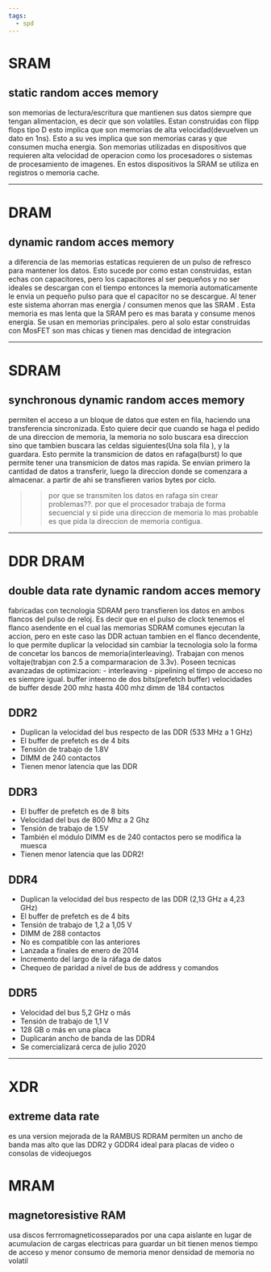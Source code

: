 ```yaml
---
tags:
  - spd
---
```


# SRAM
## static random acces memory

son memorias de lectura/escritura que mantienen sus datos siempre que tengan alimentacion, es decir que son volatiles. Estan construidas con flipp flops tipo D esto implica que son memorias de alta velocidad(devuelven un dato en 1ns). Esto a su ves implica que son memorias caras y que consumen mucha energia. Son memorias utilizadas en dispositivos que requieren alta velocidad de operacion como los procesadores o sistemas de procesamiento de imagenes. En estos dispositivos la SRAM se utiliza en registros o memoria cache.

***
# DRAM
## dynamic random acces memory

a diferencia de las memorias estaticas requieren de un pulso de refresco para mantener los datos. Esto sucede por como estan construidas, estan echas con capacitores, pero los capacitores al ser pequeños y no ser ideales se descargan con el tiempo entonces la memoria automaticamente le envia un pequeño pulso para que el capacitor no se descargue. Al tener este sistema ahorran mas energia / consumen menos que las SRAM . Esta memoria es mas lenta que la SRAM  pero es mas barata y consume menos energia. Se usan en memorias principales. pero al solo estar construidas con MosFET son mas chicas y tienen mas dencidad de integracion

***
# SDRAM
## synchronous dynamic random acces memory

permiten el acceso a un bloque de datos que esten en fila, haciendo una transferencia sincronizada. Esto quiere decir que cuando se haga el pedido de una direccion de memoria, la memoria no solo buscara esa direccion sino que tambien buscara las celdas siguientes(Una sola fila ), y la guardara. Esto permite la transmicion de datos en rafaga(burst) lo que permite tener una transmicion de datos mas rapida. Se envian primero la cantidad de datos a transferir, luego la direccion donde se comenzara a almacenar.  a partir de ahi se transfieren varios bytes por ciclo.

>> por que se transmiten los datos en rafaga sin crear problemas??. por que el procesador trabaja de forma secuencial y si pide una direccion de memoria lo mas probable es que pida la direccion de memoria contigua.

***
# DDR DRAM
## double data rate  dynamic random acces memory

fabricadas con tecnologia SDRAM pero transfieren los datos en ambos flancos del pulso de reloj. Es decir que en el pulso de clock tenemos el flanco asendente en el cual las memorias SDRAM comunes ejecutan la accion, pero en este caso las DDR actuan tambien en el flanco decendente, lo que permite duplicar la velocidad sin cambiar la tecnologia solo la forma de concetar los bancos de memoria(interleaving). Trabajan con menos voltaje(trabjan con 2.5 a comparmaracion de 3.3v). Poseen tecnicas avanzadas de optimizacion: 
	- interleaving
	- pipelining
el timpo de acceso no es siempre igual.
buffer inteerno de dos bits(prefetch buffer)
velocidades de buffer desde 200 mhz hasta 400 mhz
dimm de 184 contactos

## DDR2

- Duplican la velocidad del bus respecto de las DDR (533 MHz a 1 GHz) 
- El buffer de prefetch es de 4 bits 
- Tensión de trabajo de 1.8V 
- DIMM de 240 contactos 
- Tienen menor latencia que las DDR

## DDR3

- El buffer de prefetch es de 8 bits 
- Velocidad del bus de 800 Mhz a 2 Ghz 
- Tensión de trabajo de 1.5V 
- También el módulo DIMM es de 240 contactos pero se modifica la muesca 
- Tienen menor latencia que las DDR2!

## DDR4

- Duplican la velocidad del bus respecto de las DDR (2,13 GHz a 4,23 GHz) 
- El buffer de prefetch es de 4 bits 
- Tensión de trabajo de 1,2 a 1,05 V 
- DIMM de 288 contactos 
- No es compatible con las anteriores 
- Lanzada a finales de enero de 2014 
- Incremento del largo de la ráfaga de datos 
- Chequeo de paridad a nivel de bus de address y comandos

## DDR5

- Velocidad del bus 5,2 GHz o más 
- Tensión de trabajo de 1,1 V 
- 128 GB o más en una placa 
- Duplicarán ancho de banda de las DDR4 
- Se comercializará cerca de julio 2020

***
# XDR
## extreme data rate

es una version mejorada de la RAMBUS RDRAM 
permiten un ancho de banda mas alto que las DDR2 y GDDR4 
ideal para placas de video o consolas de videojuegos

# MRAM
## magnetoresistive RAM

usa discos ferrromagneticosseparados por una capa aislante en lugar de acumulacion de cargas electricas para guardar un bit 
tienen menos tiempo de acceso y menor consumo de memoria
menor densidad de memoria
no volatil